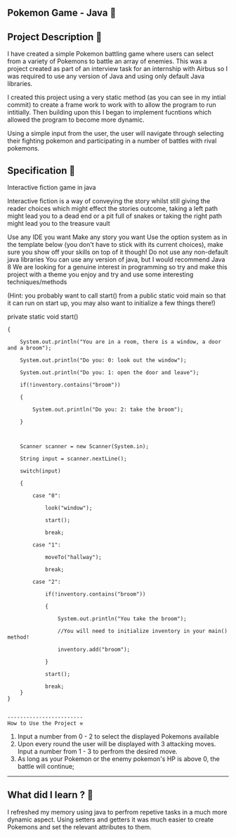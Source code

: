 Pokemon Game - Java 🚀
------------------------
Project Description 📑
-------------------
I have created a simple Pokemon battling game where users can select from a variety of Pokemons to battle
an array of enemies. This was a project created as part of an interview task for an internship with Airbus so 
I was required to use any version of Java and using only default Java libraries.

I  created this project using a very static method (as you can see in my intial commit) to create a frame work to work with to allow
the program to run intitially. Then building upon this I began to implement fucntions which allowed the 
program to become more dynamic. 

Using a simple input from the user, the user will navigate through selecting their fighting
pokemon and participating in a number of battles with rival pokemons.

Specification 🔎
------------------------
Interactive fiction game in java

Interactive fiction is a way of conveying the story whilst still giving the reader 
choices which might effect the stories outcome, 
taking a left path might lead you to a dead end or a pit full of snakes or 
taking the right path might lead you to the treasure vault

Use any IDE you want
Make any story you want
Use the option system as in the template below (you don't have to stick with its current choices), make sure you show off your skills on top of it though!
Do not use any non-default java libraries
You can use any version of java, but I would recommend Java 8
We are looking for a genuine interest in programming so try and make this project with a theme you enjoy and try and use some interesting techniques/methods

(Hint: you probably want to call start() from a public static void main so that it can run on start up, you may also want to initialize a few things there!)



private static void start()

    {

        System.out.println("You are in a room, there is a window, a door and a broom");

        System.out.println("Do you: 0: look out the window");

        System.out.println("Do you: 1: open the door and leave");

        if(!inventory.contains("broom"))

        {

            System.out.println("Do you: 2: take the broom");

        }

         

        Scanner scanner = new Scanner(System.in);

        String input = scanner.nextLine();

        switch(input)

        {

            case "0":

                look("window");

                start();

                break;

            case "1":

                moveTo("hallway");

                break;

            case "2":

                if(!inventory.contains("broom"))

                {

                    System.out.println("You take the broom");

                    //You will need to initialize inventory in your main() method!

                    inventory.add("broom");

                }

                start();

                break;
        }
    }
   
  
    ------------------------
    How to Use the Project ⚒️
    
   1. Input a number from 0 - 2 to select the displayed Pokemons available
   2. Upon every round the user will be displayed with 3 attacking moves.
   Input a number from 1 - 3 to perfrom the desired move.
   3. As long as your Pokemon or the enemy pokemon's HP is above 0, the battle will continue;
   ---------------
   What did I learn ? 📩
   ------------------
   I refreshed my memory using java to perfrom repetive tasks in a much more dynamic aspect.
   Using setters and getters it was much easier to create Pokemons and set the relevant attributes to them.
   
   
